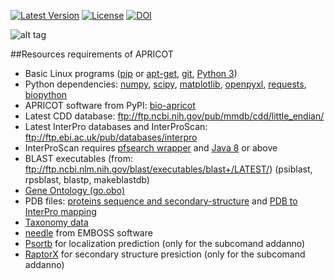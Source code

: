 [![Latest Version](https://img.shields.io/pypi/v/bio-apricot.svg)](https://pypi.python.org/pypi/bio-apricot/)
[![License](https://img.shields.io/pypi/l/bio-apricot.svg)](https://pypi.python.org/pypi/bio-apricot/)
[![DOI](https://zenodo.org/badge/21283/malvikasharan/APRICOT.svg)](https://zenodo.org/badge/latestdoi/21283/malvikasharan/APRICOT)

![alt tag](https://github.com/malvikasharan/APRICOT/blob/master/APRICOT_logo.png)

##Resources requirements of APRICOT 
  - Basic Linux programs ([pip](https://pip.pypa.io/en/stable/installing/) or [apt-get](https://wiki.ubuntuusers.de/apt/apt-get/), [git](https://git-scm.com/book/en/v2/Getting-Started-Installing-Git), [Python 3](https://www.python.org/downloads/))
  - Python dependencies: [numpy](http://docs.scipy.org/doc/numpy/user/install.html), [scipy](https://www.scipy.org/install.html), [matplotlib](http://matplotlib.org/users/installing.html), [openpyxl](https://pypi.python.org/pypi/openpyxl), [requests](http://docs.python-requests.org/en/master/user/install/), [biopython](http://biopython.org/DIST/docs/install/Installation.html)
  - APRICOT software from PyPI: [bio-apricot](https://pypi.python.org/pypi/bio-apricot)
  - Latest CDD database: ftp://ftp.ncbi.nih.gov/pub/mmdb/cdd/little_endian/
  - Latest InterPro databases and InterProScan: ftp://ftp.ebi.ac.uk/pub/databases/interpro
  - InterProScan requires [pfsearch wrapper](http://web.expasy.org/pftools/#Downloads) and [Java 8](https://wiki.ubuntuusers.de/Java/Installation/Oracle_Java/Java_8/) or above
  - BLAST executables (from: ftp://ftp.ncbi.nlm.nih.gov/blast/executables/blast+/LATEST/) (psiblast, rpsblast, blastp, makeblastdb)
  - [Gene Ontology (go.obo)](http://geneontology.org/page/download-ontology)
  - PDB files: [proteins sequence and secondary-structure](http://www.rcsb.org/pdb/files/ss.txt) and [PDB to InterPro mapping ](http://www.uniprot.org/docs/pdbtosp.txt)
  - [Taxonomy data](http://www.uniprot.org/docs/speclist.txt)
  - [needle](http://emboss.sourceforge.net/download/) from EMBOSS software
  - [Psortb](https://github.com/brinkmanlab/psortb-docker) for localization prediction (only for the subcomand addanno)
  - [RaptorX](https://github.com/Indicator/RaptorX-SS8.git) for secondary structure presiction (only for the subcomand addanno)
